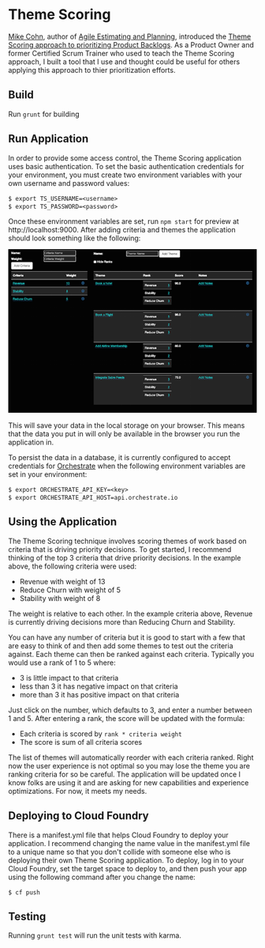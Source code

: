 # Theme Scoring

[Mike Cohn](https://www.mountaingoatsoftware.com), author of [Agile Estimating and Planning](https://www.mountaingoatsoftware.com/books/agile-estimating-and-planning), introduced the [Theme Scoring approach to prioritizing Product Backlogs](https://www.mountaingoatsoftware.com/blog/new-tools-for-prioritizing-backlogs-available). As a Product Owner and former Certified Scrum Trainer who used to teach the Theme Scoring approach, I built a tool that I use and thought could be useful for others applying this approach to thier prioritization efforts.

## Build

Run `grunt` for building

## Run Application

In order to provide some access control, the Theme Scoring application uses basic authentication. To set the basic authentication credentials for your environment, you must create two environment variables with your own username and password values:

```
$ export TS_USERNAME=<username>
$ export TS_PASSWORD=<password>
```

Once these environment variables are set, run `npm start` for preview at http://localhost:9000. After adding criteria and themes the application should look something like the following:

![Theme Scoring example](docs/theme-scoring-example.png)

This will save your data in the local storage on your browser. This means that the data you put in will only be available in the browser you run the application in.

To persist the data in a database, it is currently configured to accept credentials for [Orchestrate](https://orchestrate.io) when the following environment variables are set in your environment:

```
$ export ORCHESTRATE_API_KEY=<key>
$ export ORCHESTRATE_API_HOST=api.orchestrate.io
```

## Using the Application

The Theme Scoring technique involves scoring themes of work based on criteria that is driving priority decisions. To get started, I recommend thinking of the top 3 criteria that drive priority decisions. In the example above, the following criteria were used:

* Revenue with weight of 13
* Reduce Churn with weight of 5
* Stability with weight of 8

The weight is relative to each other. In the example criteria above, Revenue is currently driving decisions more than Reducing Churn and Stability.

You can have any number of criteria but it is good to start with a few that are easy to think of and then add some themes to test out the criteria against. Each theme can then be ranked against each criteria. Typically you would use a rank of 1 to 5 where:

* 3 is little impact to that criteria
* less than 3 it has negative impact on that criteria
* more than 3 it has positive impact on that criteria

Just click on the number, which defaults to 3, and enter a number between 1 and 5. After entering a rank, the score will be updated with the formula:

* Each criteria is scored by `rank * criteria weight`
* The score is sum of all criteria scores

The list of themes will automatically reorder with each criteria ranked. Right now the user experience is not optimal so you may lose the theme you are ranking criteria for so be careful. The application will be updated once I know folks are using it and are asking for new capabilities and experience optimizations. For now, it meets my needs.

## Deploying to Cloud Foundry

There is a manifest.yml file that helps Cloud Foundry to deploy your application. I recommend changing the name value in the manifest.yml file to a unique name so that you don't collide with someone else who is deploying their own Theme Scoring application. To deploy, log in to your Cloud Foundry, set the target space to deploy to, and then push your app using the following command after you change the name:

```
$ cf push
```

## Testing

Running `grunt test` will run the unit tests with karma.
